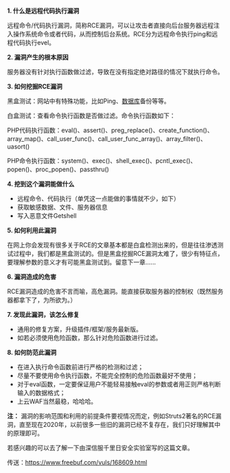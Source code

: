 

**1\. 什么是远程代码执行漏洞**

远程命令/代码执行漏洞，简称RCE漏洞，可以让攻击者直接向后台服务器远程注入操作系统命令或者代码，从而控制后台系统。RCE分为远程命令执行ping和远程代码执行evel。

**2\. 漏洞产生的根本原因**

服务器没有针对执行函数做过滤，导致在没有指定绝对路径的情况下就执行命令。

**3\. 如何挖掘RCE漏洞**

黑盒测试：网站中有特殊功能，比如Ping、[数据库](https://cloud.tencent.com/solution/database?from=10680)备份等等。

白盒测试：查看命令执行函数是否做过滤。命令执行函数如下：

PHP代码执行函数：eval()、assert()、preg\_replace()、create\_function()、array\_map()、call\_user\_func()、call\_user\_func\_array()、array\_filter()、uasort()

PHP命令执行函数：system()、exec()、shell\_exec()、pcntl\_exec()、popen()、proc\_popen()、passthru()

**4\. 挖到这个漏洞能做什么**

*   远程命令、代码执行（单凭这一点能做的事情就不少，如下）
*   获取敏感数据、文件、服务器信息
*   写入恶意文件Getshell

**5\. 如何利用此漏洞**

在网上你会发现有很多关于RCE的文章基本都是白盒检测出来的，但是往往渗透测试过程中，我们都是黑盒测试的。但是黑盒挖掘RCE漏洞太难了，很少有特征点，要理解参数的意义才有可能黑盒测试到。留意下一章......

**6\. 漏洞造成的危害**

RCE漏洞造成的危害不言而喻，高危漏洞。能直接获取服务器的控制权（既然服务器都拿下了，为所欲为。）

**7\. 发现此漏洞，该怎么修复**

*   通用的修复方案，升级插件/框架/服务最新版。
*   如若必须使用危险函数，那么针对危险函数进行过滤。

**8\. 如何防范此漏洞**

*   在进入执行命令函数前进行严格的检测和过滤；
*   尽量不要使用命令执行函数，不能完全控制的危险函数最好不使用；
*   对于eval函数，一定要保证用户不能轻易接触eval的参数或者用正则严格判断输入的数据格式；
*   上云WAF当然最稳，哈哈哈。

**注：** 漏洞的影响范围和利用的前提条件要视情况而定，例如Struts2著名的RCE漏洞，直至现在2020年，以前很多一些旧的漏洞已经不复存在，我们只好理解其中的原理即可。

若感兴趣的可以去了解一下由深信服千里日安全实验室写的这篇文章。

传送：https://www.freebuf.com/vuls/168609.html
